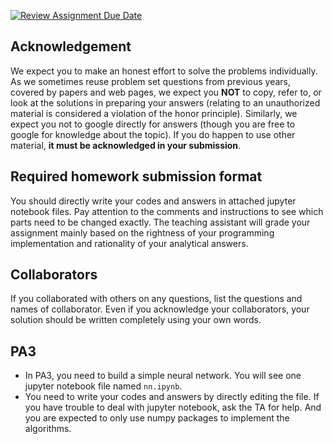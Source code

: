 [![Review Assignment Due Date](https://classroom.github.com/assets/deadline-readme-button-22041afd0340ce965d47ae6ef1cefeee28c7c493a6346c4f15d667ab976d596c.svg)](https://classroom.github.com/a/4N3ERUdr)
## Acknowledgement
We expect you to make an honest effort to solve the problems individually. As we sometimes reuse problem set questions from previous years, covered by papers and web pages, we expect you **NOT** to copy, refer to, or look at the solutions in preparing your answers (relating to an unauthorized material is considered a violation of the honor principle). Similarly, we expect you not to google directly for answers (though you are free to google for knowledge about the topic). If you do happen to use other material, **it must be acknowledged in your submission**.
## Required homework submission format
You should directly write your codes and answers in attached jupyter notebook files. Pay attention to the comments and instructions to see which parts need to be changed exactly. The teaching assistant will grade your assignment mainly based on the rightness of your programming implementation and rationality of your analytical answers.
## Collaborators
If you collaborated with others on any questions, list the questions and names of collaborator. Even if you acknowledge your collaborators, your solution should be written completely using your own words.
## PA3
- In PA3, you need to build a simple neural network. You will see one jupyter notebook file named `nn.ipynb`.
- You need to write your codes and answers by directly editing the file. If you have trouble to deal with jupyter notebook, ask the TA for help. And you are expected to only use numpy packages to implement the algorithms.